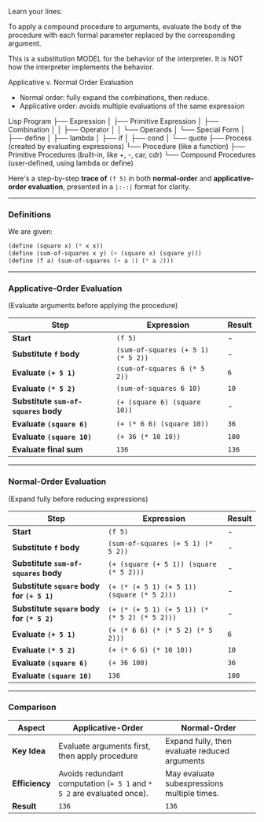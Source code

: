 Learn your lines:

To apply a compound procedure to arguments,
evaluate the body of the procedure with each formal
parameter replaced by the corresponding argument.

This is a substitution MODEL for the behavior of the interpreter.
It is NOT how the interpreter implements the behavior.

Applicative v. Normal Order Evaluation
- Normal order: fully expand the combinations, then reduce.
- Applicative order: avoids multiple evaluations of the same expression

Lisp Program
├── Expression
│   ├── Primitive Expression
│   ├── Combination
│   │   ├── Operator
│   │   └── Operands
│   └── Special Form
│       ├── define
│       ├── lambda
│       ├── if
│       ├── cond
│       └── quote
├── Process (created by evaluating expressions)
└── Procedure (like a function)
    ├── Primitive Procedures (built-in, like +, -, car, cdr)
    └── Compound Procedures (user-defined, using lambda or define)


Here's a step-by-step **trace of** `(f 5)` in both **normal-order** and **applicative-order evaluation**, presented in a `|:-:|` format for clarity.

---

### **Definitions**
We are given:
```scheme
(define (square x) (* x x))
(define (sum-of-squares x y) (+ (square x) (square y)))
(define (f a) (sum-of-squares (+ a 1) (* a 2)))
```

---

### **Applicative-Order Evaluation**  
(Evaluate arguments before applying the procedure)

| **Step**                  | **Expression**                                   | **Result** |
|---------------------------|-------------------------------------------------|------------|
| **Start**                 | `(f 5)`                                         | -          |
| **Substitute `f` body**   | `(sum-of-squares (+ 5 1) (* 5 2))`               | -          |
| **Evaluate `(+ 5 1)`**    | `(sum-of-squares 6 (* 5 2))`                     | `6`        |
| **Evaluate `(* 5 2)`**    | `(sum-of-squares 6 10)`                          | `10`       |
| **Substitute `sum-of-squares` body** | `(+ (square 6) (square 10))`                 | -          |
| **Evaluate `(square 6)`** | `(+ (* 6 6) (square 10))`                        | `36`       |
| **Evaluate `(square 10)`**| `(+ 36 (* 10 10))`                               | `100`      |
| **Evaluate final sum**    | `136`                                           | `136`      |

---

### **Normal-Order Evaluation**  
(Expand fully before reducing expressions)

| **Step**                  | **Expression**                                   | **Result** |
|---------------------------|-------------------------------------------------|------------|
| **Start**                 | `(f 5)`                                         | -          |
| **Substitute `f` body**   | `(sum-of-squares (+ 5 1) (* 5 2))`               | -          |
| **Substitute `sum-of-squares` body** | `(+ (square (+ 5 1)) (square (* 5 2)))`        | -          |
| **Substitute `square` body for `(+ 5 1)`** | `(+ (* (+ 5 1) (+ 5 1)) (square (* 5 2)))` | -          |
| **Substitute `square` body for `(* 5 2)`** | `(+ (* (+ 5 1) (+ 5 1)) (* (* 5 2) (* 5 2)))` | -          |
| **Evaluate `(+ 5 1)`**    | `(+ (* 6 6) (* (* 5 2) (* 5 2)))`                | `6`        |
| **Evaluate `(* 5 2)`**    | `(+ (* 6 6) (* 10 10))`                          | `10`       |
| **Evaluate `(square 6)`** | `(+ 36 100)`                                    | `36`       |
| **Evaluate `(square 10)`**| `136`                                           | `100`      |

---

### **Comparison**
| **Aspect**                  | **Applicative-Order**                           | **Normal-Order**                                |
|-----------------------------|------------------------------------------------|------------------------------------------------|
| **Key Idea**                | Evaluate arguments first, then apply procedure | Expand fully, then evaluate reduced arguments  |
| **Efficiency**              | Avoids redundant computation (`+ 5 1` and `* 5 2` are evaluated once). | May evaluate subexpressions multiple times.    |
| **Result**                  | `136`                                          | `136`                                          |


